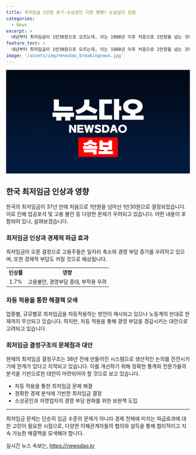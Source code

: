 ```yaml
---
title: 최저임금 1만원 중기·소상공인 지원 병행! 논설실의 관점
categories:
  - News
excerpt: >
  내년부터 최저임금이 1만30원으로 오르는데, 이는 1988년 이후 처음으로 1만원을 넘는 것이다. 하지만 오를수록 폐업과 고용 불안이 우려되며, 특히 중소기업과 자영업자들의 비판이 크다. 업종·규모별로 차등 적용할 필요성이 제기되고 있으며, 노사의 합의도 이루어지지 않은 상황이다. 결정구조 개선과 대안 모색이 필요하며, 각종 부담을 고려한 정책이 필요하다는 목소리가 나오고 있다.
feature_text: >
  내년부터 최저임금이 1만30원으로 오르는데, 이는 1988년 이후 처음으로 1만원을 넘는 것이다. 하지만 오를수록 폐업과 고용 불안이 우려되며, 특히 중소기업과 자영업자들의 비판이 크다. 업종·규모별로 차등 적용할 필요성이 제기되고 있으며, 노사의 합의도 이루어지지 않은 상황이다. 결정구조 개선과 대안 모색이 필요하며, 각종 부담을 고려한 정책이 필요하다는 목소리가 나오고 있다.
image: '/assets/img/newsdao_breakingnews.jpg'
---
```


<p><img src="/assets/img/newsdao_breakingnews.jpg" alt="bookingtag 속보" /></p>

<h2 data-ke-size="size26">한국 최저임금 인상과 영향</h2>

<p data-ke-size="size16">한국의 최저임금이 37년 만에 처음으로 1만원을 넘어선 1만30원으로 결정되었습니다. 이로 인해 업공포석 및 고용 불안 등 다양한 문제가 우려되고 있습니다. 어떤 내용이 포함되어 있나, 살펴보겠습니다.</p>

<h3 data-ke-size="size24">최저임금 인상과 경제적 파급 효과</h3>

<p data-ke-size="size16">최저임금이 오른 결정으로 고용주들은 일자리 축소와 경영 부담 증가를 우려하고 있으며, 또한 경제적 부담도 커질 것으로 예상됩니다.</p>

<table>
  <tr>
    <td style="text-align: center; height: 17px;"><b>인상률</b></td>
    <td style="text-align: center; height: 17px;"><b>영향</b></td>
  </tr>
  <tr>
    <td style="text-align: center; height: 17px;">1.7%</td>
    <td style="text-align: center; height: 17px;">고용불안, 경영부담 증대, 부작용 우려</td>
  </tr>
</table>

<h3 data-ke-size="size24">차등 적용을 통한 해결책 모색</h3>

<p data-ke-size="size16">업종별, 규모별로 최저임금을 차등적용하는 방안이 제시되고 있으나 노동계의 반대로 현재까지 무산되고 있습니다. 하지만, 차등 적용을 통해 경영 부담을 경감시키는 대안으로 고려되고 있습니다.</p>

<h3 data-ke-size="size24">최저임금 결정구조의 문제점과 대안</h3>

<p data-ke-size="size16">현재의 최저임금 결정구조는 38년 전에 만들어진 시스템으로 생산적인 논의를 진전시키기에 한계가 있다고 지적되고 있습니다. 이를 개선하기 위해 정확한 통계와 전문가들의 분석을 기반으로한 대안이 마련되어야 할 것으로 보고 있습니다.</p>

<ul>
  <li>차등 적용을 통한 최저임금 문제 해결</li>
  <li>정확한 경제 분석에 기반한 최저임금 결정</li>
  <li>소상공인과 자영업자의 경영 부담 완화를 위한 보완책 도입</li>
</ul>

<hr>

<p data-ke-size="size16">최저임금 문제는 단순히 임금 수준의 문제가 아니라 경제 전체에 미치는 파급효과에 대한 고민이 필요한 시점으로, 다양한 이해관계자들의 협의와 설득을 통해 합리적이고 지속 가능한 해결책을 모색해야 합니다.</p>
실시간 뉴스 속보는, <a href="https://newsdao.kr" rel="dofollow">https://newsdao.kr</a>


